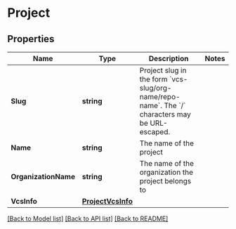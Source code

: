 # Project

## Properties

Name | Type | Description | Notes
------------ | ------------- | ------------- | -------------
**Slug** | **string** | Project slug in the form &#x60;vcs-slug/org-name/repo-name&#x60;. The &#x60;/&#x60; characters may be URL-escaped. | 
**Name** | **string** | The name of the project | 
**OrganizationName** | **string** | The name of the organization the project belongs to | 
**VcsInfo** | [**ProjectVcsInfo**](Project_vcs_info.md) |  | 

[[Back to Model list]](../README.md#documentation-for-models) [[Back to API list]](../README.md#documentation-for-api-endpoints) [[Back to README]](../README.md)


